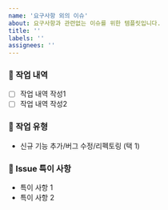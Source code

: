 ```yaml
---
name: '요구사항 외의 이슈'
about: 요구사항과 관련없는 이슈를 위한 템플릿입니다.
title: ''
labels: ''
assignees: ''
---
```


### 📙 작업 내역

- [ ] 작업 내역 작성1
- [ ] 작업 내역 작성2

### 📘 작업 유형

- 신규 기능 추가/버그 수정/리펙토링 (택 1)

### 📝 Issue 특이 사항

- 특이 사항 1
- 특이 사항 2
